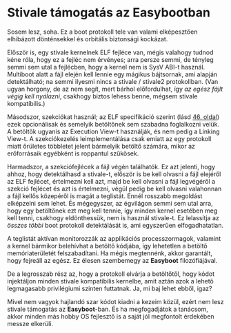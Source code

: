 Stivale támogatás az Easybootban
================================

Sosem lesz, soha. Ez a boot protokoll tele van valami elképesztően elhibázott dönténsekkel és orbitális biztonsági kockázat.

Először is, egy stivale kernelnek ELF fejléce van, mégis valahogy tudnod kéne róla, hogy ez a fejléc nem érvényes; arra persze
semmi, de tényleg semmi sem utal a fejlécben, hogy a kernel nem is SysV ABI-t használ. Multiboot alatt a fájl elején kell lennie
egy mágikus bájtsornak, ami alapján detektálható; na semmi ilyesmi nincs a stivale / stivale2 protokollban. (Van ugyan horgony, de
az nem segít, mert bárhol előfordulhat, így *az egész fájlt végig kell nyálazni*, csakhogy biztos lehess benne, mégsem stivale
kompatíbilis.)

Másodszor, szekciókat használ; az ELF specifikáció szerint (lásd [46. oldal](https://www.sco.com/developers/devspecs/gabi41.pdf))
ezek opcionálisak és semelyik betöltőnek sem szabadna foglalkozni velük. A betöltők ugyanis az Execution View-t használják, és nem
pedig a Linking View-t. A szekciókezelés leimplementálása csak emiatt az egy protokoll miatt őrületes többletet jelent bármelyik
betöltő számára, mikor az erőforrásaik egyébként is roppantul szűkösek.

Harmadszor, a szekciófejlécek a fájl végén találhatók. Ez azt jelenti, hogy ahhoz, hogy detektálhasd a stivale-t, először is be
kell olvasni a fájl elejéről az ELF fejlécet, értelmezni kell azt, majd be kell olvasni a fájl legvégéről a szekció fejlécet és
azt is értelmezni, végül pedig be kell olvasni valahonnan a fájl kellős közepéről is magát a teglistát. Ennél rosszabb megoldást
elképzelni sem lehet. És mégegyszer, az égvilágon semmi sem utal arra, hogy egy betöltőnek ezt meg kell tennie, így minden kernel
esetében meg kell tenni, csakhogy eldönthessük, nem is használ stivale-t. Ez lelassítja az *összes többi* boot protokoll
detektálását is, ami egyszerűen elfogadhatatlan.

A teglistát aktívan monitorozzák az applikációs processzormagok, valamint a kernel bármikor belehívhat a betöltő kódjába, így
lehetetlen a betöltő memóriaterületét felszabadítani. Ha mégis megtennénk, akkor garantált, hogy fejreáll az egész. Ez élesen
szembemegy az **Easyboot** filozófiájával.

De a legrosszab rész az, hogy a protokoll elvárja a betöltőtől, hogy kódot injektáljon minden stivale kompatíbilis kernelbe,
amit aztán azok a lehető legmagasabb privilégiumi szinten futtatnak. Ja, mi baj lehet ebből, igaz?

Mivel nem vagyok hajlandó szar kódot kiadni a kezeim közül, ezért nem lesz stivale támogatás az **Easyboot**-ban. És ha
megfogadjátok a tanácsom, akkor minden más hobby OS fejlesztő is a saját jól megfontolt érdekében messze elkerüli.
